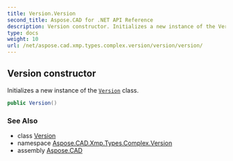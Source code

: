```yaml
---
title: Version.Version
second_title: Aspose.CAD for .NET API Reference
description: Version constructor. Initializes a new instance of the Version class
type: docs
weight: 10
url: /net/aspose.cad.xmp.types.complex.version/version/version/
---
```

## Version constructor

Initializes a new instance of the [`Version`](../) class.

```csharp
public Version()
```

### See Also

* class [Version](../)
* namespace [Aspose.CAD.Xmp.Types.Complex.Version](../../version/)
* assembly [Aspose.CAD](../../../)


